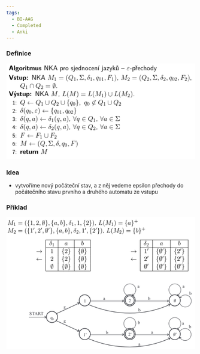 ```yaml
---
tags:
  - BI-AAG
  - Completed
  - Anki
---
```


### Definice
![](Attachments/Pasted%20image%2020231206231325.png)

### Idea
- vytvoříme nový počáteční stav, a z něj vedeme epsilon přechody do počátečního stavu prvního a druhého automatu ze vstupu

### Příklad
![](Attachments/Pasted%20image%2020231206231337.png)